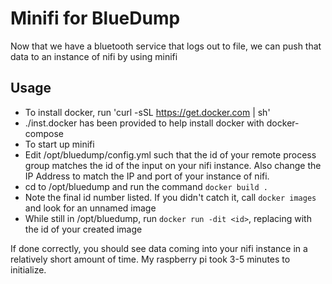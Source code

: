 # Minifi for BlueDump

Now that we have a bluetooth service that logs out to file, we can push that data to an instance of nifi by using minifi

## Usage

- To install docker, run 'curl -sSL https://get.docker.com | sh'
 - ./inst.docker has been provided to help install docker with  docker-compose
- To start up minifi
 - Edit /opt/bluedump/config.yml such that the id of your remote process group matches the id of the input on your nifi instance. Also change the IP Address to match the IP and port of your instance of nifi.
 - cd to /opt/bluedump and run the command `docker build .`
  - Note the final id number listed. If you didn't catch it, call `docker images` and look for an unnamed image
 - While still in /opt/bluedump, run `docker run -dit <id>`, replacing <id> with the id of your created image

If done correctly, you should see data coming into your nifi instance in a relatively short amount of time. My raspberry pi took 3-5 minutes to initialize.
